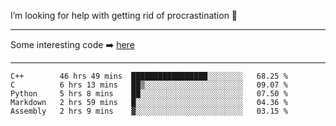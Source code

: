 I’m looking for help with getting rid of procrastination 🤔

-----

Some interesting code :arrow_right: [here](https://github.com/zhen8838/playground)

-----

<!--START_SECTION:waka-->
```text
C++        46 hrs 49 mins  █████████████████░░░░░░░░   68.25 % 
C          6 hrs 13 mins   ██▒░░░░░░░░░░░░░░░░░░░░░░   09.07 % 
Python     5 hrs 8 mins    ██░░░░░░░░░░░░░░░░░░░░░░░   07.50 % 
Markdown   2 hrs 59 mins   █░░░░░░░░░░░░░░░░░░░░░░░░   04.36 % 
Assembly   2 hrs 9 mins    ▓░░░░░░░░░░░░░░░░░░░░░░░░   03.15 % 
```
<!--END_SECTION:waka-->

<!--
**zhen8838/zhen8838** is a ✨ _special_ ✨ repository because its `README.md` (this file) appears on your GitHub profile.

Here are some ideas to get you started:

- 🔭 I’m currently working on ...
- 🌱 I’m currently learning ...
- 👯 I’m looking to collaborate on ...
 ...
- 💬 Ask me about ...
- 📫 How to reach me: ...
- 😄 Pronouns: ...
- ⚡ Fun fact: ...
-->
